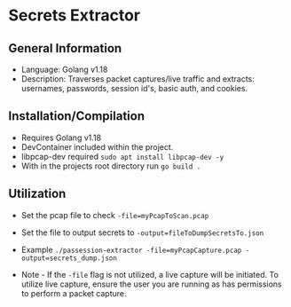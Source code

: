 # Secrets Extractor

## General Information
- Language: Golang v1.18
- Description: Traverses packet captures/live traffic and extracts: usernames, passwords, session id's, basic auth, and cookies.

## Installation/Compilation
- Requires Golang v1.18
- DevContainer included within the project.
- libpcap-dev required ```sudo apt install libpcap-dev -y```
- With in the projects root directory run ```go build .```

## Utilization
- Set the pcap file to check ```-file=myPcapToScan.pcap``` 

- Set the file to output secrets to ```-output=fileToDumpSecretsTo.json```

- Example ```./passession-extractor -file=myPcapCapture.pcap -output=secrets_dump.json```

- Note - If the ```-file``` flag is not utilized, a live capture will be initiated. To utilize live capture, ensure the user you are running as has permissions to perform a packet capture.

